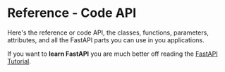 # Reference - Code API

Here's the reference or code API, the classes, functions, parameters, attributes, and
all the FastAPI parts you can use in you applications.

If you want to **learn FastAPI** you are much better off reading the
[FastAPI Tutorial](https://fastapi.tiangolo.com/tutorial/).
